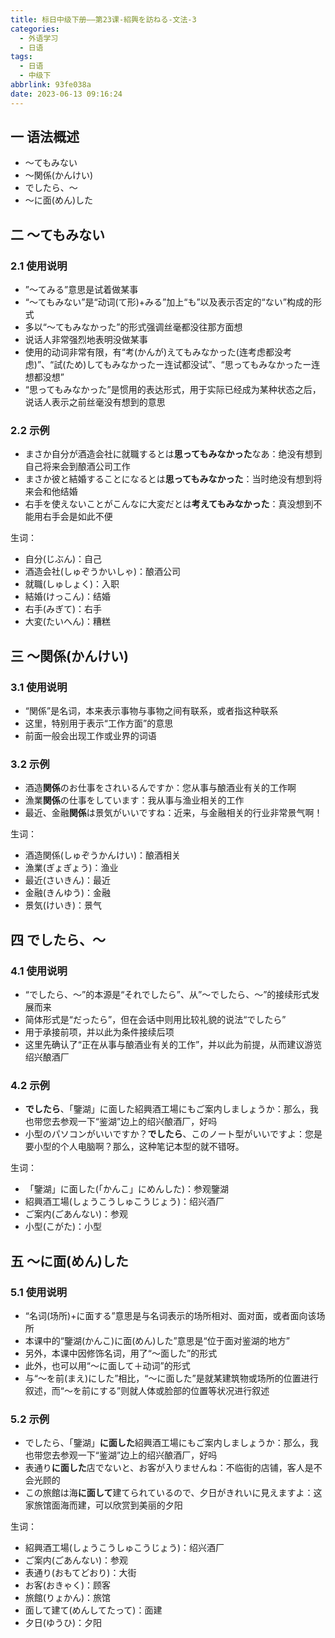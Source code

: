 ```yaml
---
title: 标日中级下册——第23课-紹興を訪ねる-文法-3
categories:
  - 外语学习
  - 日语
tags:
  - 日语
  - 中级下
abbrlink: 93fe038a
date: 2023-06-13 09:16:24
---
```

## 一 语法概述

* ～てもみない
* ～関係(かんけい)
* でしたら、～
* ～に面(めん)した

<!--more-->

## 二 ～てもみない

### 2.1 使用说明

* ”～てみる”意思是试着做某事
* “～てもみない”是“动词(て形)+みる”加上“も”以及表示否定的“ない”构成的形式
* 多以“～てもみなかった”的形式强调丝毫都没往那方面想
* 说话人非常强烈地表明没做某事
* 使用的动词非常有限，有“考(かんが)えてもみなかった(连考虑都没考虑)”、“試(ため)してもみなかったー连试都没试”、“思ってもみなかったー连想都没想”
* “思ってもみなかった”是惯用的表达形式，用于实际已经成为某种状态之后，说话人表示之前丝毫没有想到的意思

### 2.2 示例

* まさか自分が酒造会社に就職するとは**思ってもみなかった**なあ：绝没有想到自己将来会到酿酒公司工作
* まさか彼と結婚することになるとは**思ってもみなかった**：当时绝没有想到将来会和他结婚
* 右手を使えないことがこんなに大変だとは**考えてもみなかった**：真没想到不能用右手会是如此不便

生词：

* 自分(じぶん)：自己
* 酒造会社(しゅぞうかいしゃ)：酿酒公司
* 就職(しゅしょく)：入职
* 結婚(けっこん)：结婚
* 右手(みぎて)：右手
* 大変(たいへん)：糟糕

## 三 ～関係(かんけい)

### 3.1 使用说明

* “関係”是名词，本来表示事物与事物之间有联系，或者指这种联系
* 这里，特别用于表示“工作方面”的意思
* 前面一般会出现工作或业界的词语

### 3.2 示例

* 酒造**関係**のお仕事をされいるんですか：您从事与酿酒业有关的工作啊
* 漁業**関係**の仕事をしています：我从事与渔业相关的工作
* 最近、金融**関係**は景気がいいですね：近来，与金融相关的行业非常景气啊！

生词：

* 酒造関係(しゅぞうかんけい)：酿酒相关
* 漁業(ぎょぎょう)：渔业
* 最近(さいきん)：最近
* 金融(きんゆう)：金融
* 景気(けいき)：景气

## 四 でしたら、～

### 4.1 使用说明

* “でしたら、～”的本源是“それでしたら”、从”～でしたら、～”的接续形式发展而来
* 简体形式是“だったら”，但在会话中则用比较礼貌的说法“でしたら”
* 用于承接前项，并以此为条件接续后项
* 这里先确认了“正在从事与酿酒业有关的工作”，并以此为前提，从而建议游览绍兴酿酒厂

### 4.2 示例

* **でしたら**、「鑒湖」に面した紹興酒工場にもご案内しましょうか：那么，我也带您去参观一下“鉴湖”边上的绍兴酿酒厂，好吗
* 小型のパソコンがいいですか？**でしたら**、このノート型がいいですよ：您是要小型的个人电脑啊？那么，这种笔记本型的就不错呀。

生词：

* 「鑒湖」に面した(「かんこ」にめんした)：参观鑒湖
* 紹興酒工場(しょうこうしゅこうじょう)：绍兴酒厂
* ご案内(ごあんない)：参观
* 小型(こがた)：小型

## 五 ～に面(めん)した

### 5.1 使用说明

* “名词(场所)+に面する”意思是与名词表示的场所相对、面对面，或者面向该场所
* 本课中的“鑒湖(かんこ)に面(めん)した”意思是“位于面对鉴湖的地方”
* 另外，本课中因修饰名词，用了“～面した”的形式
* 此外，也可以用“～に面して＋动词”的形式
* 与“～を前(まえ)にした”相比，“～に面した”是就某建筑物或场所的位置进行叙述，而“～を前にする”则就人体或脸部的位置等状况进行叙述

### 5.2 示例

* でしたら、「鑒湖」**に面した**紹興酒工場にもご案内しましょうか：那么，我也带您去参观一下“鉴湖”边上的绍兴酿酒厂，好吗
* 表通り**に面した**店でないと、お客が入りませんね：不临街的店铺，客人是不会光顾的
* この旅館は海**に面して**建てられているので、夕日がきれいに見えますよ：这家旅馆面海而建，可以欣赏到美丽的夕阳

生词：

* 紹興酒工場(しょうこうしゅこうじょう)：绍兴酒厂
* ご案内(ごあんない)：参观
* 表通り(おもてどおり)：大街
* お客(おきゃく)：顾客
* 旅館(りょかん)：旅馆
* 面して建て(めんしてたって)：面建
* 夕日(ゆうひ)：夕阳